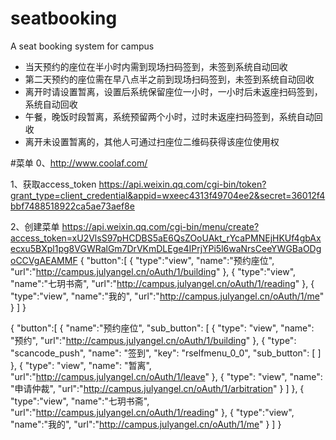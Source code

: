 # seatbooking
A seat booking system for campus

- 当天预约的座位在半小时内需到现场扫码签到，未签到系统自动回收
- 第二天预约的座位需在早八点半之前到现场扫码签到，未签到系统自动回收
- 离开时请设置暂离，设置后系统保留座位一小时，一小时后未返座扫码签到，系统自动回收
- 午餐，晚饭时段暂离，系统预留两个小时，过时未返座扫码签到，系统自动回收
- 离开未设置暂离的，其他人可通过扫座位二维码获得该座位使用权


#菜单
 0、http://www.coolaf.com/

 1、获取access_token
 https://api.weixin.qq.com/cgi-bin/token?grant_type=client_credential&appid=wxeec4313f49704ee2&secret=36012f4bbf7488518922ca5ae73aef8e

 2、创建菜单
 https://api.weixin.qq.com/cgi-bin/menu/create?access_token=xU2VlsS97pHCDBS5aE6QsZOoUAkt_rYcaPMNEjHKUf4gbAxecxu5BXpl1pg8VGWRalGm7DrVKmDLEge4IPrjYPi5l6waNrsCeeYWGBaODgoCCVgAEAMMF
 {
       "button":[
       {
            "type":"view",
            "name":"预约座位",
            "url":"http://campus.julyangel.cn/oAuth/1/building"
       },
       {
            "type":"view",
            "name":"七玥书斋",
            "url":"http://campus.julyangel.cn/oAuth/1/reading"
       },
       {
            "type":"view",
            "name":"我的",
            "url":"http://campus.julyangel.cn/oAuth/1/me"
       }
       ]
 }

 {
        "button":[
        {
             "name":"预约座位",
             "sub_button":
             [
                {
                    "type": "view",
                    "name": "预约",
                    "url":"http://campus.julyangel.cn/oAuth/1/building"
                },
                {
                    "type": "scancode_push",
                    "name": "签到",
                    "key": "rselfmenu_0_0",
                    "sub_button": [ ]
                },
                {
                    "type": "view",
                    "name": "暂离",
                    "url":"http://campus.julyangel.cn/oAuth/1/leave"
                },
                {
                    "type": "view",
                    "name": "申请仲裁",
                    "url":"http://campus.julyangel.cn/oAuth/1/arbitration"
                }
             ]
        },
        {
             "type":"view",
             "name":"七玥书斋",
             "url":"http://campus.julyangel.cn/oAuth/1/reading"
        },
        {
             "type":"view",
             "name":"我的",
             "url":"http://campus.julyangel.cn/oAuth/1/me"
        }
        ]
    }
